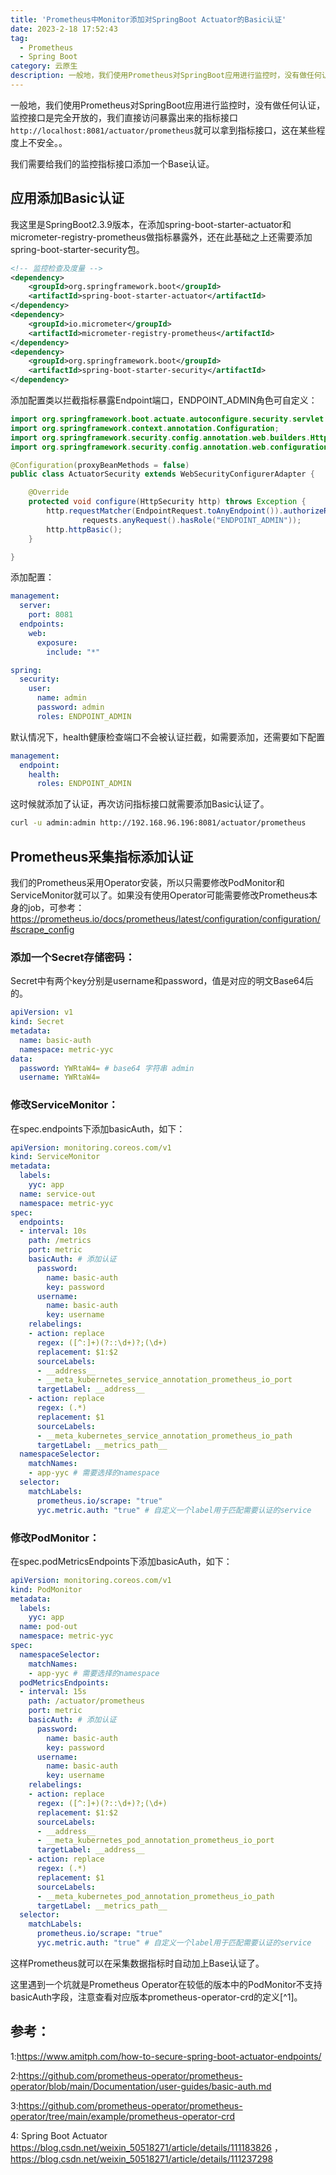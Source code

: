 ```yaml
---
title: 'Prometheus中Monitor添加对SpringBoot Actuator的Basic认证'
date: 2023-2-18 17:52:43
tag:
  - Prometheus
  - Spring Boot
category: 云原生
description: 一般地，我们使用Prometheus对SpringBoot应用进行监控时，没有做任何认证，监控接口是完全开放的，这在某些程度上不安全。
---
```


一般地，我们使用Prometheus对SpringBoot应用进行监控时，没有做任何认证，监控接口是完全开放的，我们直接访问暴露出来的指标接口`http://localhost:8081/actuator/prometheus`就可以拿到指标接口，这在某些程度上不安全。。

我们需要给我们的监控指标接口添加一个Base认证。

<!-- more -->

## 应用添加Basic认证

我这里是SpringBoot2.3.9版本，在添加spring-boot-starter-actuator和micrometer-registry-prometheus做指标暴露外，还在此基础之上还需要添加spring-boot-starter-security包。

```xml
<!-- 监控检查及度量 -->
<dependency>
	<groupId>org.springframework.boot</groupId>
	<artifactId>spring-boot-starter-actuator</artifactId>
</dependency>
<dependency>
	<groupId>io.micrometer</groupId>
	<artifactId>micrometer-registry-prometheus</artifactId>
</dependency>
<dependency>
	<groupId>org.springframework.boot</groupId>
	<artifactId>spring-boot-starter-security</artifactId>
</dependency>
```

添加配置类以拦截指标暴露Endpoint端口，ENDPOINT_ADMIN角色可自定义：

```java
import org.springframework.boot.actuate.autoconfigure.security.servlet.EndpointRequest;
import org.springframework.context.annotation.Configuration;
import org.springframework.security.config.annotation.web.builders.HttpSecurity;
import org.springframework.security.config.annotation.web.configuration.WebSecurityConfigurerAdapter;

@Configuration(proxyBeanMethods = false)
public class ActuatorSecurity extends WebSecurityConfigurerAdapter {

    @Override
    protected void configure(HttpSecurity http) throws Exception {
        http.requestMatcher(EndpointRequest.toAnyEndpoint()).authorizeRequests((requests) ->
                requests.anyRequest().hasRole("ENDPOINT_ADMIN"));
        http.httpBasic();
    }

}
```

添加配置：

```yaml
management:
  server:
    port: 8081
  endpoints:
    web:
      exposure:
        include: "*"

spring:
  security:
    user:
      name: admin
      password: admin
      roles: ENDPOINT_ADMIN
```

默认情况下，health健康检查端口不会被认证拦截，如需要添加，还需要如下配置

```yaml
management:
  endpoint:
    health:
      roles: ENDPOINT_ADMIN
```

这时候就添加了认证，再次访问指标接口就需要添加Basic认证了。

```bash
curl -u admin:admin http://192.168.96.196:8081/actuator/prometheus
```

## Prometheus采集指标添加认证

我们的Prometheus采用Operator安装，所以只需要修改PodMonitor和ServiceMonitor就可以了。如果没有使用Operator可能需要修改Prometheus本身的job，可参考：https://prometheus.io/docs/prometheus/latest/configuration/configuration/#scrape_config

### 添加一个Secret存储密码：

Secret中有两个key分别是username和password，值是对应的明文Base64后的。

```yaml
apiVersion: v1
kind: Secret
metadata:
  name: basic-auth
  namespace: metric-yyc
data:
  password: YWRtaW4= # base64 字符串 admin
  username: YWRtaW4= 
```

### 修改ServiceMonitor：

在spec.endpoints下添加basicAuth，如下：

```yaml
apiVersion: monitoring.coreos.com/v1
kind: ServiceMonitor
metadata:
  labels:
    yyc: app
  name: service-out
  namespace: metric-yyc
spec:
  endpoints:
  - interval: 10s
    path: /metrics
    port: metric
    basicAuth: # 添加认证
      password:
        name: basic-auth
        key: password
      username:
        name: basic-auth
        key: username
    relabelings:
    - action: replace
      regex: ([^:]+)(?::\d+)?;(\d+)
      replacement: $1:$2
      sourceLabels:
      - __address__
      - __meta_kubernetes_service_annotation_prometheus_io_port
      targetLabel: __address__
    - action: replace
      regex: (.*)
      replacement: $1
      sourceLabels:
      - __meta_kubernetes_service_annotation_prometheus_io_path
      targetLabel: __metrics_path__
  namespaceSelector:
    matchNames:
    - app-yyc # 需要选择的namespace
  selector:
    matchLabels:
      prometheus.io/scrape: "true"
      yyc.metric.auth: "true" # 自定义一个label用于匹配需要认证的service
```

### 修改PodMonitor：

在spec.podMetricsEndpoints下添加basicAuth，如下：

```yaml
apiVersion: monitoring.coreos.com/v1
kind: PodMonitor
metadata:
  labels:
    yyc: app
  name: pod-out
  namespace: metric-yyc
spec:
  namespaceSelector:
    matchNames:
    - app-yyc # 需要选择的namespace
  podMetricsEndpoints:
  - interval: 15s
    path: /actuator/prometheus
    port: metric
    basicAuth: # 添加认证
      password:
        name: basic-auth
        key: password
      username:
        name: basic-auth
        key: username
    relabelings:
    - action: replace
      regex: ([^:]+)(?::\d+)?;(\d+)
      replacement: $1:$2
      sourceLabels:
      - __address__
      - __meta_kubernetes_pod_annotation_prometheus_io_port
      targetLabel: __address__
    - action: replace
      regex: (.*)
      replacement: $1
      sourceLabels:
      - __meta_kubernetes_pod_annotation_prometheus_io_path
      targetLabel: __metrics_path__
  selector:
    matchLabels:
      prometheus.io/scrape: "true"
      yyc.metric.auth: "true" # 自定义一个label用于匹配需要认证的service
```

这样Prometheus就可以在采集数据指标时自动加上Base认证了。

这里遇到一个坑就是Prometheus Operator在较低的版本中的PodMonitor不支持basicAuth字段，注意查看对应版本prometheus-operator-crd的定义[^1]。

## 参考：

1:<https://www.amitph.com/how-to-secure-spring-boot-actuator-endpoints/>

2:<https://github.com/prometheus-operator/prometheus-operator/blob/main/Documentation/user-guides/basic-auth.md>

3:<https://github.com/prometheus-operator/prometheus-operator/tree/main/example/prometheus-operator-crd>

4: Spring Boot Actuator <https://blog.csdn.net/weixin_50518271/article/details/111183826> ，<https://blog.csdn.net/weixin_50518271/article/details/111237298>
